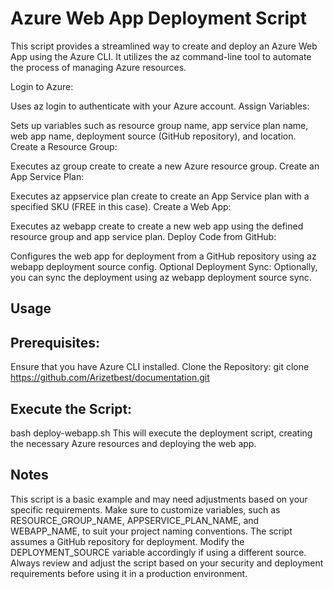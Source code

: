 # Azure Web App Deployment Script

This script provides a streamlined way to create and deploy an Azure Web App using the Azure CLI. It utilizes the az command-line tool to automate the process of managing Azure resources.

Login to Azure:

Uses az login to authenticate with your Azure account.
Assign Variables: 

Sets up variables such as resource group name, app service plan name, web app name, deployment source (GitHub repository), and location.
Create a Resource Group:

Executes az group create to create a new Azure resource group.
Create an App Service Plan:

Executes az appservice plan create to create an App Service plan with a specified SKU (FREE in this case).
Create a Web App:

Executes az webapp create to create a new web app using the defined resource group and app service plan.
Deploy Code from GitHub:

Configures the web app for deployment from a GitHub repository using az webapp deployment source config.
Optional Deployment Sync:
Optionally, you can sync the deployment using az webapp deployment source sync.

## Usage

## Prerequisites:
Ensure that you have Azure CLI installed.
Clone the Repository:
git clone https://github.com/Arizetbest/documentation.git
## Execute the Script:
bash deploy-webapp.sh
This will execute the deployment script, creating the necessary Azure resources and deploying the web app.

## Notes
This script is a basic example and may need adjustments based on your specific requirements.
Make sure to customize variables, such as RESOURCE_GROUP_NAME, APPSERVICE_PLAN_NAME, and WEBAPP_NAME, to suit your project naming conventions.
The script assumes a GitHub repository for deployment. Modify the DEPLOYMENT_SOURCE variable accordingly if using a different source.
Always review and adjust the script based on your security and deployment requirements before using it in a production environment.
